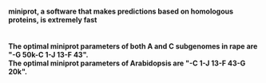 <h4>miniprot, a software that makes predictions based on homologous proteins, is extremely fast <h4>
  <br>
The optimal miniprot parameters of both A and C subgenomes in rape are "-G 50k-C 1-J 13-F 43".
    <br>
The optimal miniprot parameters of Arabidopsis are "-C 1-J 13-F 43-G 20k".
